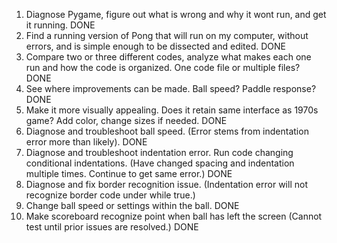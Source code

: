 1. Diagnose Pygame, figure out what is wrong and why it wont run, and get it running. DONE
2. Find a running version of Pong that will run on my computer, without errors, and is simple enough to be dissected and edited. DONE
3. Compare two or three different codes, analyze what makes each one run and how the code is organized. One code file or multiple files? DONE
4. See where improvements can be made. Ball speed? Paddle response? DONE
5. Make it more visually appealing. Does it retain same interface as 1970s game? Add color, change sizes if needed. DONE
6. Diagnose and troubleshoot ball speed. (Error stems from indentation error more than likely). DONE
7. Diagnose and troubleshoot indentation error. Run code changing conditional indentations. (Have changed spacing and indentation multiple times. Continue to get same error.) DONE
8. Diagnose and fix border recognition issue. (Indentation error will not recognize border code under while true.)
9. Change ball speed or settings within the ball. DONE
10. Make scoreboard recognize point when ball has left the screen (Cannot test until prior issues are resolved.) DONE
